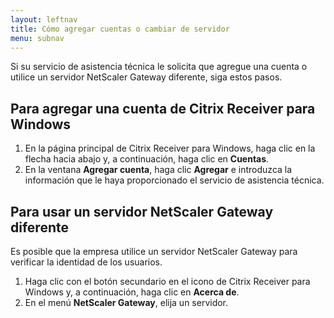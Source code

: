 ```yaml
---
layout: leftnav
title: Cómo agregar cuentas o cambiar de servidor
menu: subnav
---
```


Si su servicio de asistencia técnica le solicita que agregue una cuenta o utilice un servidor NetScaler Gateway diferente, siga estos pasos.

## Para agregar una cuenta de Citrix Receiver para Windows

1. En la página principal de Citrix Receiver para Windows, haga clic en la flecha hacia abajo y, a continuación, haga clic en **Cuentas**.
2. En la ventana **Agregar cuenta**, haga clic **Agregar** e introduzca la información que le haya proporcionado el servicio de asistencia técnica.

## Para usar un servidor NetScaler Gateway diferente

Es posible que la empresa utilice un servidor NetScaler Gateway para verificar la identidad de los usuarios.

1. Haga clic con el botón secundario en el icono de Citrix Receiver para Windows y, a continuación, haga clic en **Acerca de**.
2. En el menú **NetScaler Gateway**, elija un servidor.


